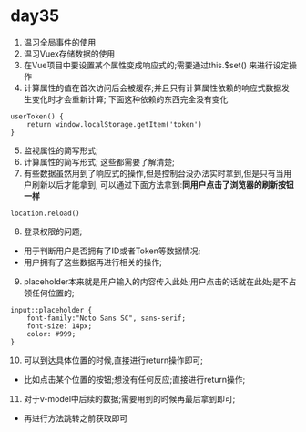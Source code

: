 # day35
1. 温习全局事件的使用
2. 温习Vuex存储数据的使用
3. 在Vue项目中要设置某个属性变成响应式的;需要通过this.$set() 来进行设定操作
4. 计算属性的值在首次访问后会被缓存;并且只有计算属性依赖的响应式数据发生变化时才会重新计算; 下面这种依赖的东西完全没有变化
```
userToken() {
    return window.localStorage.getItem('token')
}
```
5. 监视属性的简写形式; 
6. 计算属性的简写形式; 这些都需要了解清楚;
7. 有些数据虽然用到了响应式的操作,但是控制台没办法实时拿到,但是只有当用户刷新以后才能拿到, 可以通过下面方法拿到:**同用户点击了浏览器的刷新按钮一样**
```
location.reload()
```
8. 登录权限的问题; 
- 用于判断用户是否拥有了ID或者Token等数据情况;
- 用户拥有了这些数据再进行相关的操作;

9. placeholder本来就是用户输入的内容传入此处;用户点击的话就在此处;是不占领任何位置的;
```
input::placeholder {
    font-family:"Noto Sans SC", sans-serif;
    font-size: 14px;
    color: #999;
}
```
10. 可以到达具体位置的时候,直接进行return操作即可;
- 比如点击某个位置的按钮;想没有任何反应;直接进行return操作;

11. 对于v-model中后续的数据;需要用到的时候再最后拿到即可;
- 再进行方法跳转之前获取即可

